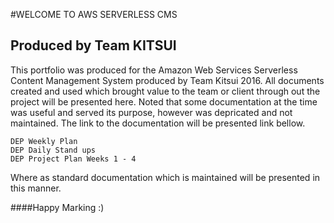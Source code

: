#WELCOME TO AWS SERVERLESS CMS
## Produced by Team KITSUI

This portfolio was produced for the Amazon Web Services Serverless Content
Management System produced by Team Kitsui 2016. All documents created and
used which brought value to the team or client through out the project will
be presented here. Noted that some documentation at the time was useful and
served its purpose, however was depricated and not maintained. The link to the
documentation will be presented link bellow.  

```
DEP Weekly Plan  
DEP Daily Stand ups  
DEP Project Plan Weeks 1 - 4  
```  

Where as standard documentation which is maintained will be presented in this
manner.  

####Happy Marking :)
